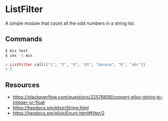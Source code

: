 # ListFilter

A simple module that count all the odd numbers in a string list.

## Commands

```bash
$ mix test
$ iex -S mix
```

```elixir
> ListFilter.call(["1", "3", "6", "43", "banana", "6", "abc"])
> 3
```

## Resources

- https://stackoverflow.com/questions/22576658/convert-elixir-string-to-integer-or-float
- https://hexdocs.pm/elixir/String.html
- https://hexdocs.pm/elixir/Enum.html#filter/2
